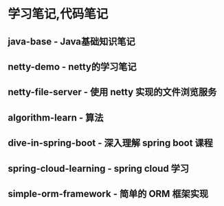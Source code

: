# 学习笔记,代码笔记

## java-base - Java基础知识笔记

## netty-demo - netty的学习笔记

## netty-file-server - 使用 netty 实现的文件浏览服务

## algorithm-learn - 算法

## dive-in-spring-boot - 深入理解 spring boot 课程

## spring-cloud-learning - spring cloud 学习 

## simple-orm-framework - 简单的 ORM 框架实现